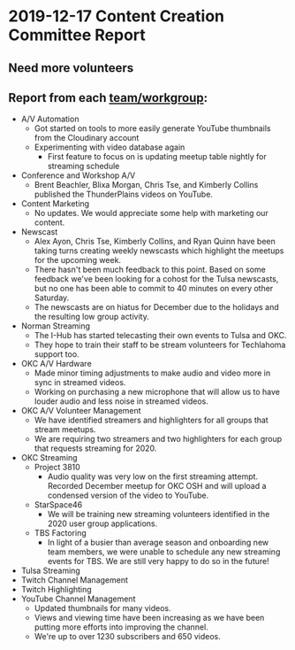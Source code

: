 # 2019-12-17 Content Creation Committee Report
## **Need more volunteers**

## Report from each [team/workgroup](https://github.com/techlahoma/broadcasting/blob/master/Teams/_Teams.md):

* A/V Automation
  * Got started on tools to more easily generate YouTube thumbnails from the Cloudinary account
  * Experimenting with video database again
    * First feature to focus on is updating meetup table nightly for streaming schedule
* Conference and Workshop A/V
  * Brent Beachler, Blixa Morgan, Chris Tse, and Kimberly Collins published the ThunderPlains videos on YouTube.
* Content Marketing
  * No updates. We would appreciate some help with marketing our content.
* Newscast
  * Alex Ayon, Chris Tse, Kimberly Collins, and Ryan Quinn have been taking turns creating weekly newscasts which highlight the meetups for the upcoming week.
  * There hasn't been much feedback to this point. Based on some feedback we've been looking for a cohost for the Tulsa newscasts, but no one has been able to commit to 40 minutes on every other Saturday.
  * The newscasts are on hiatus for December due to the holidays and the resulting low group activity. 
* Norman Streaming
  * The I-Hub has started telecasting their own events to Tulsa and OKC. 
  * They hope to train their staff to be stream volunteers for Techlahoma support too.
* OKC A/V Hardware
  * Made minor timing adjustments to make audio and video more in sync in streamed videos.
  * Working on purchasing a new microphone that will allow us to have louder audio and less noise in streamed videos.
* OKC A/V Volunteer Management
  * We have identified streamers and highlighters for all groups that stream meetups.
  * We are requiring two streamers and two highlighters for each group that requests streaming for 2020.
* OKC Streaming
  * Project 3810
    * Audio quality was very low on the first streaming attempt. Recorded December meetup for OKC OSH and will upload a condensed version of the video to YouTube.
  * StarSpace46
    * We will be training new streaming volunteers identified in the 2020 user group applications.
  * TBS Factoring
    * In light of a busier than average season and onboarding new team members, we were unable to schedule any new streaming events for TBS.  We are still very happy to do so in the future! 
* Tulsa Streaming
* Twitch Channel Management
* Twitch Highlighting
* YouTube Channel Management
  * Updated thumbnails for many videos.
  * Views and viewing time have been increasing as we have been putting more efforts into improving the channel.
  * We're up to over 1230 subscribers and 650 videos.
